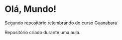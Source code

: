 # Olá, Mundo!
Segundo repositório relembrando do curso Guanabara

Repositório criado durante uma aula.
